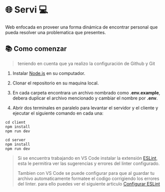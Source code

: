 # 🌐 Servi 💻

Web enfocada en proveer una forma dinámica de encontrar personal que pueda resolver una problematica que presentes.

## 📚 Como comenzar

> teniendo en cuenta que ya realizo la configuración de Github y Git

1. Instalar [Node.js](https://www.example.com) en su computador.
2. Clonar el repositorio en su maquina local.

3. En cada carpeta encontrara un archivo nombrado como .**env.example**, debera duplicar el archivo mencionado y cambiar el nombre por **.env**.

4. Abrir dos terminales en paralelo para levantar el servidor y el cliente y ejecutar el siguiente comando en cada una:

```shell
cd client
npm install
npm run dev
```

```shell
cd server
npm install
npm run dev
```

> Si se encuentra trabajando en VS Code instalar la extensión [ESLint](https://marketplace.visualstudio.com/items?itemName=dbaeumer.vscode-eslint), esta le permitira ver las sugerencias y errores del linter configurado.
>
> Tambien con VS Code se puede configurar para que al guardar tu archivo automaticamente formatee el codigo corrigiendo los errores del linter. para ello puedes ver el siguiente articulo [Configurar ESLint](https://johnserrano.co/blog/configurar-eslint-con-vscode-para-javascript)
